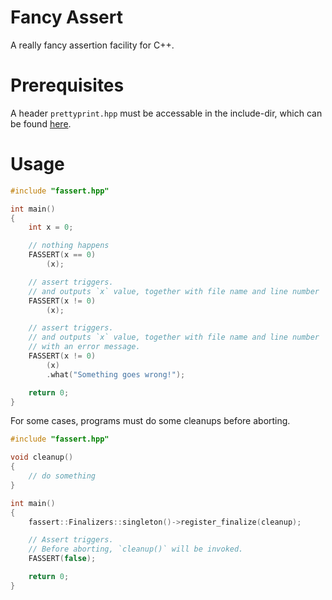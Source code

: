 # Fancy Assert

A really fancy assertion facility for C++.

# Prerequisites

A header `prettyprint.hpp` must be accessable in the include-dir,
which can be found [here](https://github.com/TimeExceed/testa/tree/master/cpp).

# Usage

```c++
#include "fassert.hpp"

int main()
{
    int x = 0;

    // nothing happens
    FASSERT(x == 0)
        (x);

    // assert triggers.
    // and outputs `x` value, together with file name and line number
    FASSERT(x != 0)
        (x);

    // assert triggers.
    // and outputs `x` value, together with file name and line number
    // with an error message.
    FASSERT(x != 0)
        (x)
        .what("Something goes wrong!");

    return 0;
}
```

For some cases, programs must do some cleanups before aborting.

```c++
#include "fassert.hpp"

void cleanup()
{
    // do something
}

int main()
{
    fassert::Finalizers::singleton()->register_finalize(cleanup);

    // Assert triggers.
    // Before aborting, `cleanup()` will be invoked.
    FASSERT(false);

    return 0;
}
```

